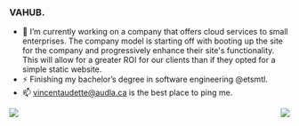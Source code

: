 ### VAHUB.

- 🔭 I’m currently working on a company that offers cloud services to small enterprises. The company model is starting off with booting up the site for the company and progressively enhance their site's functionality. This will allow for a greater ROI for our clients than if they opted for a simple static website.
- ⚡ Finishing my bachelor’s degree in software engineering @etsmtl.
- 📫 vincentaudette@audla.ca is the best place to ping me.

<p><img align="right" src="https://github-readme-stats.vercel.app/api/top-langs/?username=VincentAudette&layout=compact&theme=dark&hide=c"></p>
<p>&nbsp;<img align="left" src="https://github-readme-stats.vercel.app/api?username=VincentAudette&show_icons=true&theme=dark"></p>


